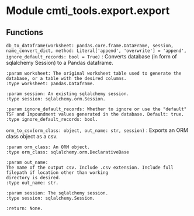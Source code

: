 Module cmti_tools.export.export
===============================

Functions
---------

`db_to_dataframe(worksheet: pandas.core.frame.DataFrame, session, name_convert_dict, method: Literal['append', 'overwrite'] = 'append', ignore_default_records: bool = True)`
:   Converts database (in form of sqlalchemy Session) to a Pandas dataframe.
    
    :param worksheet: The original worksheet table used to generate the database, or a table with the desired columns.
    :type worksheet: pandas.Dataframe.
    
    :param session: An existing sqlalchemy session.
    :type session: sqlalchemy.orm.Session.
    
    :param ignore_default_records: Whether to ignore or use the "default" TSF and Impoundment values generated in the database. Default: true.
    :type ignore_default_records: bool.

`orm_to_csv(orm_class: object, out_name: str, session)`
:   Exports an ORM class object as a csv.
    
    :param orm_class: An ORM object.
    :type orm_class: sqlalchemy.orm.DeclarativeBase
    
    :param out_name:
    The name of the output csv. Include .csv extension. Include full filepath if location other than working
    directory is desired.
    :type out_name: str.
    
    :param session: The sqlalchemy session.
    :type session: sqlalchemy.Session.
    
    :return: None.